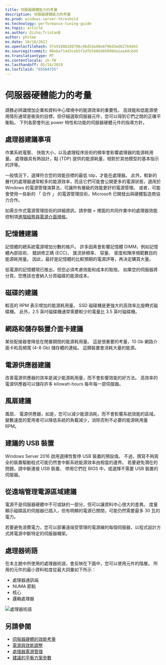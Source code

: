 ```yaml
---
title: 伺服器硬體能力的考量
description: 伺服器硬體能力的考量
ms.prod: windows-server-threshold
ms.technology: performance-tuning-guide
ms.topic: article
ms.author: Qizha;TristanB
author: phstee
ms.date: 10/16/2017
ms.openlocfilehash: 5fe91888188796c96d5da80e8f9bd3ed627b9d43
ms.sourcegitcommit: 08eba714d3ceb5f2dfb5486d6b990da1aa4dcbdd
ms.translationtype: MT
ms.contentlocale: zh-TW
ms.lasthandoff: 05/14/2019
ms.locfileid: "65564735"
---
```

# <a name="server-hardware-power-considerations"></a>伺服器硬體能力的考量

請務必辨識增加企業和資料中心環境中的能源效率的重要性。 高效能和低能源使用情形通常是衝突的目標，但仔細選取伺服器元件，您可以得到它們之間的正確平衡點。 下列各節會列出 power 特性和功能的伺服器硬體元件的指導方針。

## <a name="processor-recommendations"></a>處理器建議事項

作業系統電壓、 快取大小，以及處理程序技術的頻率會影響處理器的能源耗用量。 處理器具有熱設計，點 (TDP) 提供的能源耗量，相對於其他模型的基本指示的評等。

一般情況下，選擇符合您的效能目標的最低 tdp，才能在處理器。 此外，較新的層代的處理器通常較多的能源效率，而且它們可能會公開更多的電源狀態，適用於 Windows 的電源管理演算法，可讓所有層級的效能更好的電源管理。 或者，可能會使用一些新的 「 合作 」 的電源管理技術，Microsoft 已開發出與硬體製造商協力合作。

如需合作式電源管理技術的詳細資訊，請參閱 > 裡面的共同作業中的處理器效能控制項[進階組態與電源介面規格](http://www.uefi.org/sites/default/files/resources/ACPI_5_1release.pdf)。


## <a name="memory-recommendations"></a>記憶體建議
記憶體的總系統電源增加分數的帳戶。 許多因素會影響記憶體 DIMM，例如記憶體內部技術、 錯誤修正碼 (ECC)、 匯流排頻率、 容量、 密度和陣序規範數目的能源耗用量。 因此，最好是記憶體的比較預期的電源評等，再決定購買大量。

低電源的記憶體現已推出，但您必須考慮效能和成本的取捨。 如果您的伺服器將分頁，您應該也會納入分頁磁碟的能源成本。


## <a name="disks-recommendations"></a>磁碟的建議
較高的 RPM 表示增加的能源耗用量。 SSD 磁碟機是更強大的高效率比旋轉式磁碟機。 此外，2.5 英吋磁碟機通常需要較少的電量比 3.5 英吋磁碟機。

## <a name="network-and-storage-adapter-recommendations"></a>網路和儲存裝置介面卡建議
某些配接器會降低在閒置期間的能源耗用量。 這是很重要的考量，10 Gb 網路介面卡和高頻寬 (4-8 Gb) 儲存體的連結。 這類裝置會消耗大量的能源。


## <a name="power-supply-recommendations"></a>電源供應器建議
改善電源供應器的效率是減少能源耗用量，而不會影響效能的好方法。 高效率的電源供應器可以儲存許多 kilowatt-hours 每年每一部伺服器。


## <a name="fan-recommendations"></a>風扇建議
風扇、 電源供應器，如是，您可以減少能源消耗，而不會影響系統效能的區域。 變數速度的愛用者可以降低系統的負載減少，消除否則不必要的能源耗用量 RPM。


## <a name="usb-devices-recommendations"></a>建議的 USB 裝置
Windows Server 2016 啟用選擇性暫停 USB 裝置的預設值。 不過，撰寫不夠周全的裝置驅動程式可能仍然會中斷系統能源效率由相當的邊界。 若要避免潛在的問題，請中斷連接 USB 裝置、 停用它們在 BIOS 中，或選擇不需要 USB 裝置的伺服器。


## <a name="remotely-managed-power-strip-recommendations"></a>從遠端管理電源區域建議
電源不是伺服器硬體中不可或缺的一部分，但可以讓資料中心很大的差異。 度量顯示磁碟區的伺服器已插入，但有明顯的電源已關閉，可能仍然需要最多 30 瓦的電力。

若要避免浪費電力，您可以部署遠端受管理的電源線的每個伺服器，以程式設計方式將電源中斷特定的伺服器機架。

## <a name="processor-terminology"></a>處理器術語
在本主題中所使用的處理器術語，會反映在下圖中，您可以使用元件的階層。 所用的元件的最小資料粒度從最大詞彙如下所示：

-   處理器通訊端
-   NUMA 節點
-   核心
-   邏輯處理器

![處理器術語](../media/perftune-guide-figure-1.png)

## <a name="see-also"></a>另請參閱
- [伺服器硬體的效能考量](index.md)
- [電源與效能調整](power/power-performance-tuning.md)
- [處理器電源管理](power/processor-power-management-tuning.md)
- [建議的平衡方案參數](power/recommended-balanced-plan-parameters.md)
